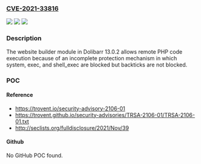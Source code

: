 ### [CVE-2021-33816](https://cve.mitre.org/cgi-bin/cvename.cgi?name=CVE-2021-33816)
![](https://img.shields.io/static/v1?label=Product&message=n%2Fa&color=blue)
![](https://img.shields.io/static/v1?label=Version&message=n%2Fa&color=blue)
![](https://img.shields.io/static/v1?label=Vulnerability&message=n%2Fa&color=brighgreen)

### Description

The website builder module in Dolibarr 13.0.2 allows remote PHP code execution because of an incomplete protection mechanism in which system, exec, and shell_exec are blocked but backticks are not blocked.

### POC

#### Reference
- https://trovent.io/security-advisory-2106-01
- https://trovent.github.io/security-advisories/TRSA-2106-01/TRSA-2106-01.txt
- http://seclists.org/fulldisclosure/2021/Nov/39

#### Github
No GitHub POC found.

